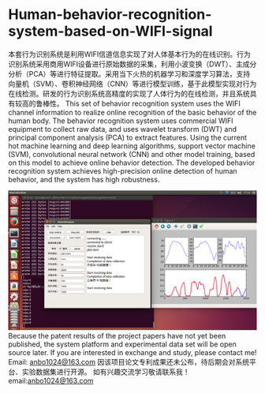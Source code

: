 # Human-behavior-recognition-system-based-on-WIFI-signal
本套行为识别系统是利用WIFI信道信息实现了对人体基本行为的在线识别。行为识别系统采用商用WIFI设备进行原始数据的采集，利用小波变换（DWT）、主成分分析（PCA）等进行特征提取。采用当下火热的机器学习和深度学习算法，支持向量机（SVM）、卷积神经网络（CNN）等进行模型训练，基于此模型实现对行为在线检测。研发的行为识别系统高精度的实现了人体行为的在线检测，并且系统具有较高的鲁棒性。
This set of behavior recognition system uses the WIFI channel information to realize online recognition of the basic behavior of the human body. The behavior recognition system uses commercial WIFI equipment to collect raw data, and uses wavelet transform (DWT) and principal component analysis (PCA) to extract features. Using the current hot machine learning and deep learning algorithms, support vector machine (SVM), convolutional neural network (CNN) and other model training, based on this model to achieve online behavior detection. The developed behavior recognition system achieves high-precision online detection of human behavior, and the system has high robustness.

![linear svm ](https://github.com/anbo1024/Human-behavior-recognition-system-based-on-WIFI-signal/blob/master/pic/1.png)
Because the patent results of the project papers have not yet been published, the system platform and experimental data set will be open source later. If you are interested in exchange and study, please contact me!   Email: anbo1024@163.com 
因该项目论文专利成果还未公布，待后期会对系统平台、实验数据集进行开源。
如有兴趣交流学习敬请联系我！
email:anbo1024@163.com

